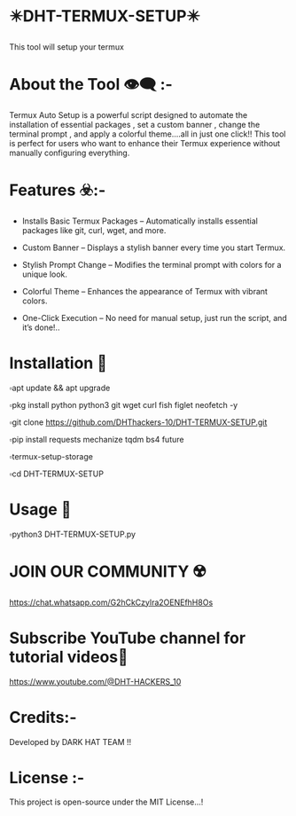 # ✴️DHT-TERMUX-SETUP✴️
This tool will setup your termux 

# About the Tool 👁️‍🗨️ :-

Termux Auto Setup is a powerful script designed to automate the installation of essential packages , set a custom banner ,  change the terminal prompt , and apply a colorful theme....all in just one click!! This tool is perfect for users who want to enhance their Termux experience without manually configuring everything. 

# Features ☣️:-

* Installs Basic Termux Packages – Automatically installs essential packages like git, curl, wget, and more.

* Custom Banner – Displays a stylish banner every time you start Termux.

* Stylish Prompt Change – Modifies the terminal prompt with colors for a unique look.

* Colorful Theme – Enhances the appearance of Termux with vibrant colors.

* One-Click Execution – No need for manual setup, just run the script, and it’s done!..

# Installation 🔻

▫️apt update && apt upgrade

▫️pkg install python python3 git wget curl fish figlet neofetch -y

▫️git clone https://github.com/DHThackers-10/DHT-TERMUX-SETUP.git

▫️pip install requests mechanize tqdm bs4 future

▫️termux-setup-storage

▫️cd DHT-TERMUX-SETUP 

# Usage 🔰

▫️python3 DHT-TERMUX-SETUP.py

# JOIN OUR COMMUNITY ☢️

https://chat.whatsapp.com/G2hCkCzylra2OENEfhH8Os

# Subscribe YouTube channel for tutorial videos🎦

https://www.youtube.com/@DHT-HACKERS_10

# Credits:-

Developed by DARK HAT TEAM !!

# License :-

This project is open-source under the MIT License...!

